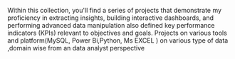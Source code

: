 Within this collection, you'll find a series of projects that demonstrate my proficiency in extracting insights, building interactive dashboards, and performing advanced data manipulation also defined key performance indicators (KPIs) relevant to objectives and goals.
Projects on various tools and platform(MySQL, Power Bi,Python, Ms EXCEL ) on various type of data ,domain wise from an data analyst perspective


